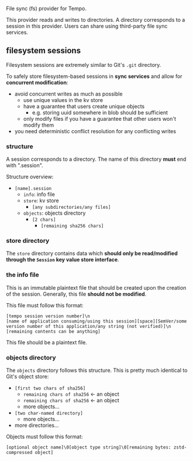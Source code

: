 File sync (fs) provider for Tempo.

This provider reads and writes to directories. A directory corresponds to a session in this provider.
Users can share using third-party file sync services.

## filesystem sessions
Filesystem sessions are extremely similar to Git's `.git` directory.

To safely store filesystem-based sessions in **sync services** and allow for **concurrent modification**:
- avoid concurrent writes as much as possible
  - use unique values in the kv store
  - have a guarantee that users create unique objects
    - e.g. storing uuid somewhere in blob should be sufficient
  - only modify files if you have a guarantee that other users won't modify them
- you need deterministic conflict resolution for any conflicting writes

### structure

A session corresponds to a directory. The name of this directory **must** end with ".session".

Structure overview:

- `[name].session`
  - `info`: info file
  - `store`: kv store
    - `[any subdirectories/any files]`
  - `objects`: objects directory
    - `[2 chars]`
      - `[remaining sha256 chars]`

### store directory
The `store` directory contains data which **should only be read/modified through the `Session` key value store interface**.

### the info file 
This is an immutable plaintext file that should be created upon the creation of the session.
Generally, this file **should not be modified**.

This file must follow this format:

```
[tempo session version number]\n
[name of application consuming/using this session][space][SemVer/some version number of this application/any string (not verified)]\n
[remaining contents can be anything]
```

This file should be a plaintext file.

### objects directory
The `objects` directory follows this structure. This is pretty much identical to Git's object store:

- `[first two chars of sha256]`
  - `remaining chars of sha256` <- an object
  - `remaining chars of sha256` <- an object
  - more objects...
- `[two char-named directory]`
  - more objects...
- more directories...

Objects must follow this format:

```
[optional object name]\0[object type string]\0[remaining bytes: zstd-compressed object]
```
